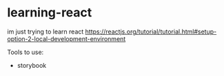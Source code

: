 # learning-react
im just trying to learn react
https://reactjs.org/tutorial/tutorial.html#setup-option-2-local-development-environment

Tools to use: 
- storybook
